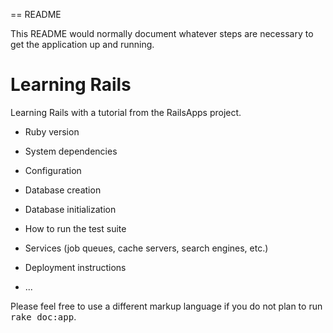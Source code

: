 == README

This README would normally document whatever steps are necessary to get the
application up and running.


Learning Rails
==
Learning Rails with a tutorial from the RailsApps project.






* Ruby version

* System dependencies

* Configuration

* Database creation

* Database initialization

* How to run the test suite

* Services (job queues, cache servers, search engines, etc.)

* Deployment instructions

* ...


Please feel free to use a different markup language if you do not plan to run
<tt>rake doc:app</tt>.
